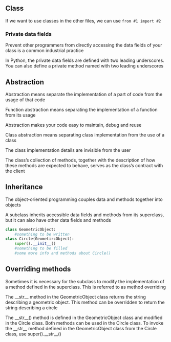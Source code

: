 ## Class
If we want to use classes in the other files, we can use `from #1 import #2`

### Private data fields
Prevent other programmers from directly accessing the data fields of your class is a common industrial practice

In Python, the private data fields are defined with two leading underscores. You can also define a private method named with two leading underscores

## Abstraction
Abstraction means separate the implementation of a part of code from the usage of that code

Function abstraction means separating the implementation of a function from its usage

Abstraction makes your code easy to maintain, debug and reuse

Class abstraction means separating class implementation from the use of a class

The class implementation details are invisible from the user

The class’s collection of methods, together with the description of how these methods are expected to behave, serves as the class’s contract with the client

## Inheritance
The object-oriented programming couples data and methods together into objects

A subclass inherits accessible data fields and methods from its superclass, but it can also have other data fields and methods

```python
class GeometricObject:
    #something to be written
class Circle(GeometircObject):
    super().__init__()
    #something to be filled
    #some more info and methods about Circle()
```

## Overriding methods
Sometimes it is necessary for the subclass to modify the implementation of a method defined in the superclass. This is referred to as method overriding

The \_\_str__ method in the GeometricObject class returns the string describing a geometric object. This method can be overridden to return the string describing a circle

The \_\_str__() method is defined in the GeometricObject class and modified in the Circle class. Both methods can be used in the Circle class. To invoke the \_\_str__ method defined in the GeometricObject class from the Circle class, use super().\_\_str__()